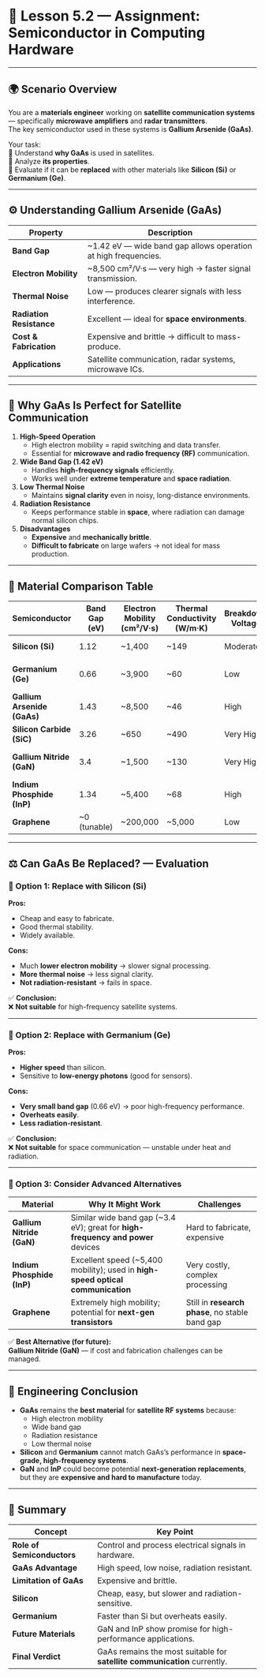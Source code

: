 # 🧠 **Lesson 5.2 — Assignment: Semiconductor in Computing Hardware**

---

## 🌍 **Scenario Overview**

You are a **materials engineer** working on **satellite communication systems** — specifically **microwave amplifiers** and **radar transmitters**.  
The key semiconductor used in these systems is **Gallium Arsenide (GaAs)**.

Your task:  
🔹 Understand **why GaAs** is used in satellites.  
🔹 Analyze **its properties**.  
🔹 Evaluate if it can be **replaced** with other materials like **Silicon (Si)** or **Germanium (Ge)**.

---

## ⚙️ **Understanding Gallium Arsenide (GaAs)**

|Property|Description|
|---|---|
|**Band Gap**|~1.42 eV — wide band gap allows operation at high frequencies.|
|**Electron Mobility**|~8,500 cm²/V·s — very high → faster signal transmission.|
|**Thermal Noise**|Low — produces clearer signals with less interference.|
|**Radiation Resistance**|Excellent — ideal for **space environments**.|
|**Cost & Fabrication**|Expensive and brittle → difficult to mass-produce.|
|**Applications**|Satellite communication, radar systems, microwave ICs.|

---

## 🚀 **Why GaAs Is Perfect for Satellite Communication**

1. **High-Speed Operation**
    - High electron mobility = rapid switching and data transfer.
    - Essential for **microwave and radio frequency (RF)** communication.
2. **Wide Band Gap (1.42 eV)**
    - Handles **high-frequency signals** efficiently.
    - Works well under **extreme temperature** and **space radiation**.
3. **Low Thermal Noise**
    - Maintains **signal clarity** even in noisy, long-distance environments.
4. **Radiation Resistance**
    - Keeps performance stable in **space**, where radiation can damage normal silicon chips.
5. **Disadvantages**
    - **Expensive** and **mechanically brittle**.
    - **Difficult to fabricate** on large wafers → not ideal for mass production.

---

## 🧪 **Material Comparison Table**

|Semiconductor|Band Gap (eV)|Electron Mobility (cm²/V·s)|Thermal Conductivity (W/m·K)|Breakdown Voltage|Cost|Common Use|Fabrication Ease|
|---|---|---|---|---|---|---|---|
|**Silicon (Si)**|1.12|~1,400|~149|Moderate|Low|CPUs, RAM, SSDs|Very Easy|
|**Germanium (Ge)**|0.66|~3,900|~60|Low|Medium|Photodetectors, early transistors|Moderate|
|**Gallium Arsenide (GaAs)**|1.43|~8,500|~46|High|High|High-speed ICs, RF chips|Difficult|
|**Silicon Carbide (SiC)**|3.26|~650|~490|Very High|High|Power electronics|Hard|
|**Gallium Nitride (GaN)**|3.4|~1,500|~130|Very High|High|High-frequency, power devices|Hard|
|**Indium Phosphide (InP)**|1.34|~5,400|~68|High|Very High|Photonics, high-speed logic|Difficult|
|**Graphene**|~0 (tunable)|~200,000|~5,000|Low|Research Phase|Experimental CPUs, sensors|Still Developing|

---

## ⚖️ **Can GaAs Be Replaced? — Evaluation**

### 🔸 Option 1: Replace with **Silicon (Si)**

**Pros:**

- Cheap and easy to fabricate.
- Good thermal stability.
- Widely available.

**Cons:**

- Much **lower electron mobility** → slower signal processing.
- **More thermal noise** → less signal clarity.
- **Not radiation-resistant** → fails in space.

✅ **Conclusion:**  
❌ **Not suitable** for high-frequency satellite systems.

---

### 🔸 Option 2: Replace with **Germanium (Ge)**

**Pros:**

- **Higher speed** than silicon.
- Sensitive to **low-energy photons** (good for sensors).

**Cons:**

- **Very small band gap** (0.66 eV) → poor high-frequency performance.
- **Overheats easily**.
- **Less radiation-resistant**.

✅ **Conclusion:**  
❌ **Not suitable** for space communication — unstable under heat and radiation.

---

### 🔸 Option 3: Consider **Advanced Alternatives**

|Material|Why It Might Work|Challenges|
|---|---|---|
|**Gallium Nitride (GaN)**|Similar wide band gap (~3.4 eV); great for **high-frequency and power** devices|Hard to fabricate, expensive|
|**Indium Phosphide (InP)**|Excellent speed (~5,400 mobility); used in **high-speed optical communication**|Very costly, complex processing|
|**Graphene**|Extremely high mobility; potential for **next-gen transistors**|Still in **research phase**, no stable band gap|

✅ **Best Alternative (for future):**  
**Gallium Nitride (GaN)** — if cost and fabrication challenges can be managed.

---

## 🧠 **Engineering Conclusion**

- **GaAs** remains the **best material** for **satellite RF systems** because:
    - High electron mobility
    - Wide band gap
    - Radiation resistance
    - Low thermal noise
- **Silicon** and **Germanium** cannot match GaAs’s performance in **space-grade, high-frequency systems**.
- **GaN** and **InP** could become potential **next-generation replacements**, but they are **expensive and hard to manufacture** today.

---

## 🧾 **Summary**

|Concept|Key Point|
|---|---|
|**Role of Semiconductors**|Control and process electrical signals in hardware.|
|**GaAs Advantage**|High speed, low noise, radiation resistant.|
|**Limitation of GaAs**|Expensive and brittle.|
|**Silicon**|Cheap, easy, but slower and radiation-sensitive.|
|**Germanium**|Faster than Si but overheats easily.|
|**Future Materials**|GaN and InP show promise for high-performance applications.|
|**Final Verdict**|GaAs remains the most suitable for **satellite communication** currently.|
